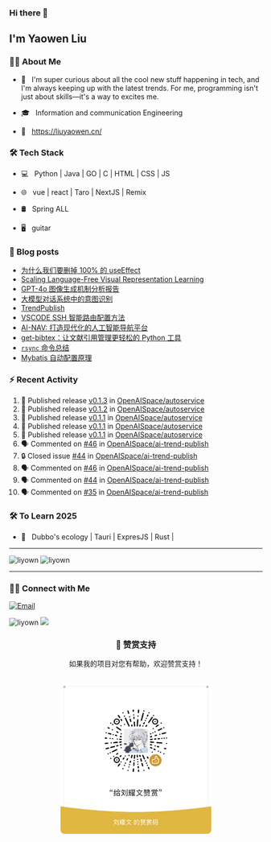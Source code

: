 ### Hi there 👋<h2> I'm Yaowen Liu</h2>

<!--
<img align='right' src="https://media.giphy.com/media/M9gbBd9nbDrOTu1Mqx/giphy.gif" width="230" alt="my">
-->
<img src="https://media.tenor.com/images/df8c44a1d20ab367fdcb21880985fd33/tenor.gif" align="right"  width="30%" alt=""/>

### 👨🏻 About Me

- 🤔 &nbsp; I'm super curious about all the cool new stuff happening in tech,
  and I'm always keeping up with the latest trends. For me, programming isn't
  just about skills—it's a way to excites me.

- 🎓 &nbsp; Information and communication Engineering

- 📰 &nbsp; https://liuyaowen.cn/

### 🛠 Tech Stack

- 💻 &nbsp; Python | Java | GO | C | HTML | CSS | JS  

- 🌐 &nbsp; vue | react | Taro | NextJS | Remix 

- 🛢 &nbsp; Spring ALL 

- 🖥 &nbsp; guitar  

### 📰 Blog posts

<!-- BLOG-POST-LIST:START -->
- [为什么我们要删掉 100% 的 useEffect](https://liuyaowen.cn/notes/4)
- [Scaling Language-Free Visual Representation Learning](https://liuyaowen.cn/posts/codenotes/2025040071)
- [GPT-4o 图像生成机制分析报告](https://liuyaowen.cn/posts/default/202503281)
- [大模型对话系统中的意图识别](https://liuyaowen.cn/posts/default/202503211)
- [TrendPublish](https://liuyaowen.cn/posts/default/202501131)
- [VSCODE SSH 智能路由配置方法](https://liuyaowen.cn/posts/default/202501021)
- [AI-NAV: 打造现代化的人工智能导航平台](https://liuyaowen.cn/posts/person/202412312)
- [get-bibtex：让文献引用管理更轻松的 Python 工具](https://liuyaowen.cn/posts/person/20241231)
- [`rsync` 命令总结](https://liuyaowen.cn/posts/codenotes/20241110)
- [Mybatis 自动配置原理](https://liuyaowen.cn/posts/default/2024112)
<!-- BLOG-POST-LIST:END -->

### ⚡️ Recent Activity

<!--START_SECTION:activity-->
1. 🚀 Published release [v0.1.3](https://github.com/OpenAISpace/autoservice/releases/tag/v0.1.3) in [OpenAISpace/autoservice](https://github.com/OpenAISpace/autoservice)
2. 🚀 Published release [v0.1.2](https://github.com/OpenAISpace/autoservice/releases/tag/v0.1.2) in [OpenAISpace/autoservice](https://github.com/OpenAISpace/autoservice)
3. 🚀 Published release [v0.1.1](https://github.com/OpenAISpace/autoservice/releases/tag/v0.1.1) in [OpenAISpace/autoservice](https://github.com/OpenAISpace/autoservice)
4. 🚀 Published release [v0.1.1](https://github.com/OpenAISpace/autoservice/releases/tag/v0.1.1) in [OpenAISpace/autoservice](https://github.com/OpenAISpace/autoservice)
5. 🚀 Published release [v0.1.1](https://github.com/OpenAISpace/autoservice/releases/tag/v0.1.1) in [OpenAISpace/autoservice](https://github.com/OpenAISpace/autoservice)
6. 🗣 Commented on [#46](https://github.com/OpenAISpace/ai-trend-publish/issues/46#issuecomment-2764383425) in [OpenAISpace/ai-trend-publish](https://github.com/OpenAISpace/ai-trend-publish)
7. 🔒 Closed issue [#44](https://github.com/OpenAISpace/ai-trend-publish/issues/44) in [OpenAISpace/ai-trend-publish](https://github.com/OpenAISpace/ai-trend-publish)
8. 🗣 Commented on [#46](https://github.com/OpenAISpace/ai-trend-publish/issues/46#issuecomment-2764381150) in [OpenAISpace/ai-trend-publish](https://github.com/OpenAISpace/ai-trend-publish)
9. 🗣 Commented on [#44](https://github.com/OpenAISpace/ai-trend-publish/issues/44#issuecomment-2742088527) in [OpenAISpace/ai-trend-publish](https://github.com/OpenAISpace/ai-trend-publish)
10. 🗣 Commented on [#35](https://github.com/OpenAISpace/ai-trend-publish/issues/35#issuecomment-2735103607) in [OpenAISpace/ai-trend-publish](https://github.com/OpenAISpace/ai-trend-publish)
<!--END_SECTION:activity-->

### 🛠 To Learn 2025

- 🔧 &nbsp; Dubbo's ecology | Tauri | ExpresJS | Rust |

<hr>

<img src="https://github-readme-stats.vercel.app/api/top-langs?username=liyown&show_icons=true&locale=en&layout=compact" alt="liyown" style="height: 190px; width: auto; " />

<img src="https://api.githubtrends.io/user/svg/liyown/repos?time_range=one_year&loc_metric=changed&theme=classic" alt="liyown" />

<hr>

### 🤝🏻 Connect with Me

<p align="center">

<a href="mailto:liuyaowen.smile@gmail.com"><img alt="Email" src="https://img.shields.io/badge/Email-liuyaowen.smile@gmail.com-blue?style=flat-square&logo=gmail"></a>

</p>

<img src="https://komarev.com/ghpvc/?username=liyown&label=Profile%20views&color=0e75b6&style=flat" alt="liyown" />
<img src="https://media.giphy.com/media/dxn6fRlTIShoeBr69N/giphy.gif" width="30">

<div align="center">

### 🎁 赞赏支持

如果我的项目对您有帮助，欢迎赞赏支持！

<img src="image/liuyaowen.jpg" alt="赞赏码" width="300px" style="border-radius: 8px; margin: 15px 0;" />

</div>
